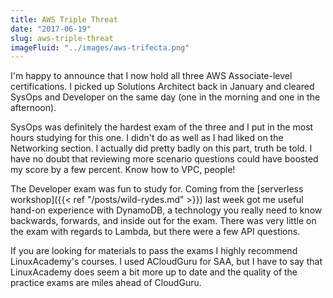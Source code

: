 ```yaml
---
title: AWS Triple Threat
date: "2017-06-19"
slug: aws-triple-threat
imageFluid: "../images/aws-trifecta.png"
---
```


I'm happy to announce that I now hold all three AWS Associate-level certifications. I picked up Solutions Architect back in January and cleared SysOps and Developer on the same day (one in the morning and one in the afternoon).

SysOps was definitely the hardest exam of the three and I put in the most hours studying for this one. I didn't do as well as I had liked on the Networking section. I actually did pretty badly on this part, truth be told. I have no doubt that reviewing more scenario questions could have boosted my score by a few percent. Know how to VPC, people!

The Developer exam was fun to study for. Coming from the [serverless workshop]({{< ref "/posts/wild-rydes.md" >}}) last week got me useful hand-on experience with DynamoDB, a technology you really need to know backwards, forwards, and inside out for the exam. There was very little on the exam with regards to Lambda, but there were a few API questions.

If you are looking for materials to pass the exams I highly recommend LinuxAcademy's courses. I used ACloudGuru for SAA, but I have to say that LinuxAcademy does seem a bit more up to date and the quality of the practice exams are miles ahead of CloudGuru.
